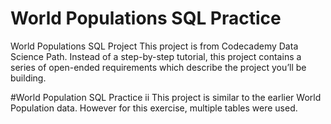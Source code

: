 # World Populations SQL Practice
World Populations SQL Project
This project is from Codecademy Data Science Path. 
Instead of a step-by-step tutorial, this project contains a series of open-ended requirements which describe the project you’ll be building. 


#World Population SQL Practice ii
This project is similar to the earlier World Population data. However for this exercise, multiple tables were used.
